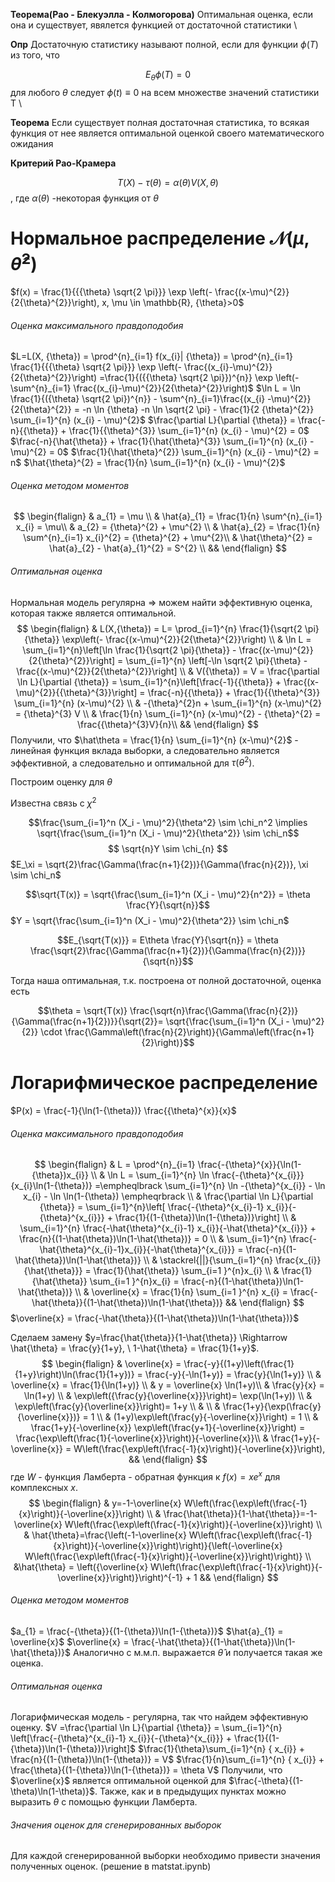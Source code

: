**Теорема(Рао - Блекуэлла - Колмогорова)** Оптимальная оценка, если она и существует, явялется функцией от достаточной статистики \

**Опр** Достаточную статистику называют полной, если для функции $\phi(T)$ из того, что

$$E_\theta \phi(T) = 0$$ для любого $\theta$ следует $\phi(t) \equiv 0$ на всем множестве значений статистики T \

**Теорема** Если существует полная достаточная статистика, то всякая функция от нее является оптимальной оценкой своего математического ожидания

**Критерий Рао-Крамера**

$$T(X) - \tau(\theta) = \alpha(\theta)V(X,\theta)$$, где $\alpha(\theta)$ -некоторая функция от $\theta$


# Нормальное распределение $\mathcal{N}(\mu, \hat{\theta}^{2})$
$f(x) = \frac{1}{{{\theta} \sqrt{2 \pi}}} \exp \left(- \frac{(x-\mu)^{2}}{2{\theta}^{2}}\right), x, \mu \in \mathbb{R}, {\theta}>0$ 
###### Оценка максимального правдоподобия
$L=L(X, {\theta}) = \prod^{n}_{i=1} f(x_{i}| {\theta}) = \prod^{n}_{i=1} \frac{1}{{{\theta} \sqrt{2 \pi}}} \exp \left(- \frac{(x_{i}-\mu)^{2}}{2{\theta}^{2}}\right) =\frac{1}{({{\theta} \sqrt{2 \pi}})^{n}} \exp \left(- \sum^{n}_{i=1} \frac{(x_{i}-\mu)^{2}}{2{\theta}^{2}}\right)$
$\ln L = \ln \frac{1}{({\theta} \sqrt{2 \pi})^{n}} - \sum^{n}_{i=1}\frac{(x_{i} -\mu)^{2}}{2{\theta}^{2}} = -n \ln {\theta} -n \ln \sqrt{2 \pi} - \frac{1}{2 {\theta}^{2}} \sum_{i=1}^{n} (x_{i} - \mu)^{2}$ 
$\frac{\partial L}{\partial {\theta}} = \frac{-n}{{\theta}} + \frac{1}{{\theta}^{3}} \sum_{i=1}^{n} (x_{i} - \mu)^{2} = 0$
$\frac{-n}{\hat{\theta}} + \frac{1}{\hat{\theta}^{3}} \sum_{i=1}^{n} (x_{i} - \mu)^{2} = 0$
$\frac{1}{\hat{\theta}^{2}} \sum_{i=1}^{n} (x_{i} - \mu)^{2} = n$
$\hat{\theta}^{2} = \frac{1}{n} \sum_{i=1}^{n} (x_{i} - \mu)^{2}$

###### Оценка методом моментов
$$
\begin{flalign}
& a_{1} = \mu \\
& \hat{a}_{1} = \frac{1}{n} \sum^{n}_{i=1} x_{i} = \mu\\
& a_{2} = {\theta}^{2} + \mu^{2} \\
& \hat{a}_{2} = \frac{1}{n} \sum^{n}_{i=1} x_{i}^{2} = {\theta}^{2} + \mu^{2}\\
& \hat{\theta}^{2} = \hat{a}_{2} - \hat{a}_{1}^{2} = S^{2} \\
&&
\end{flalign}
$$
###### Оптимальная оценка
Нормальная модель регулярна $\Rightarrow$ можем найти эффективную оценка, которая также является оптимальной.
$$
\begin{flalign}
& L(X,{\theta}) = L= \prod_{i=1}^{n} \frac{1}{\sqrt{2 \pi}{\theta}} \exp\left(- \frac{(x-\mu)^{2}}{2{\theta}^{2}}\right) \\
& \ln L = \sum_{i=1}^{n}\left[\ln \frac{1}{\sqrt{2 \pi}{\theta}} - \frac{(x-\mu)^{2}}{2{\theta}^{2}}\right] = \sum_{i=1}^{n} \left[-\ln \sqrt{2 \pi}{\theta} - \frac{(x-\mu)^{2}}{2{\theta}^{2}}\right] \\
& V({\theta}) = V = \frac{\partial \ln L}{\partial {\theta}} = \sum_{i=1}^{n}\left[\frac{-1}{{\theta}} + \frac{(x-\mu)^{2}}{{\theta}^{3}}\right] = \frac{-n}{{\theta}} + \frac{1}{{\theta}^{3}} \sum_{i=1}^{n} (x-\mu)^{2} \\
& -{\theta}^{2}n + \sum_{i=1}^{n} (x-\mu)^{2} = {\theta}^{3} V \\
& \frac{1}{n} \sum_{i=1}^{n} (x-\mu)^{2} - {\theta}^{2} = \frac{{\theta}^{3}V}{n}\\
&&
\end{flalign}
$$
Получили, что $\hat\theta = \frac{1}{n} \sum_{i=1}^{n} (x-\mu)^{2}$ - линейная функция вклада выборки, а следовательно является эффективной, а следовательно и оптимальной для $\tau ({\theta}^{2})$.


Построим оценку для $\theta$

Известна связь с $\chi^2$

$$\frac{\sum_{i=1}^n (X_i - \mu)^2}{\theta^2} \sim \chi_n^2 \implies \sqrt{\frac{\sum_{i=1}^n (X_i - \mu)^2}{\theta^2}} \sim \chi_n$$
$$
\sqrt{n}Y \sim \chi_{n}
$$
$E_\xi = \sqrt{2}\frac{\Gamma(\frac{n+1}{2})}{\Gamma(\frac{n}{2})}, \xi \sim \chi_n$

$$\sqrt{T(x)} = \sqrt{\frac{\sum_{i=1}^n (X_i - \mu)^2}{n^2}} = \theta \frac{Y}{\sqrt{n}}$$
$Y = \sqrt{\frac{\sum_{i=1}^n (X_i - \mu)^2}{\theta^2}} \sim \chi_n$

$$E_{\sqrt{T(x)}} = E\theta \frac{Y}{\sqrt{n}} = \theta \frac{\sqrt{2}\frac{\Gamma(\frac{n+1}{2})}{\Gamma(\frac{n}{2})}}{\sqrt{n}}$$

Тогда наша оптимальная, т.к. построена от полной достаточной, оценка есть

$$\theta = \sqrt{T(x)} \frac{\sqrt{n}\frac{\Gamma(\frac{n}{2})}{\Gamma(\frac{n+1}{2})}}{\sqrt{2}}= \sqrt{\frac{\sum_{i=1}^n (X_i - \mu)^2}{2}} \cdot \frac{\Gamma\left(\frac{n}{2}\right)}{\Gamma\left(\frac{n+1}{2}\right)}$$
# Логарифмическое распределение
$P(x) = \frac{-1}{\ln(1-{\theta})} \frac{{\theta}^{x}}{x}$
###### Оценка максимального правдоподобия
$$
\begin{flalign}
& L = \prod^{n}_{i=1} \frac{-{\theta}^{x}}{\ln(1-{\theta})x_{i}} \\
& \ln L = \sum_{i=1}^{n} \ln \frac{-{\theta}^{x_{i}}}{x_{i}\ln(1-{\theta})} =\empheqlbrack \sum_{i=1}^{n} \ln -{\theta}^{x_{i}} - \ln x_{i} - \ln \ln(1-{\theta}) \empheqrbrack  \\
& \frac{\partial \ln L}{\partial {\theta}} = \sum_{i=1}^{n}\left[ \frac{-{\theta}^{x_{i}-1} x_{i}}{-{\theta}^{x_{i}}} + \frac{1}{(1-{\theta})\ln(1-{\theta})}\right] \\
& \sum_{i=1}^{n} \frac{-\hat{\theta}^{x_{i}-1} x_{i}}{-\hat{\theta}^{x_{i}}} + \frac{n}{(1-\hat{\theta})\ln(1-\hat{\theta})} = 0 \\
& \sum_{i=1}^{n} \frac{-\hat{\theta}^{x_{i}-1}x_{i}}{-\hat{\theta}^{x_{i}}} = \frac{-n}{(1-\hat{\theta})\ln(1-\hat{\theta})} \\
& \stackrel{||}{\sum_{i=1}^{n} \frac{x_{i}}{\hat{\theta}}}  = \frac{1}{\hat{\theta}} \sum_{i=1 }^{n}x_{i} \\
& \frac{1}{\hat{\theta}} \sum_{i=1 }^{n}x_{i} =  \frac{-n}{(1-\hat{\theta})\ln(1-\hat{\theta})} \\
& \overline{x} = \frac{1}{n} \sum_{i=1 }^{n} x_{i} = \frac{-\hat{\theta}}{(1-\hat{\theta})\ln(1-\hat{\theta})}
&&
\end{flalign}
$$
$\overline{x} = \frac{-\hat{\theta}}{(1-\hat{\theta})\ln(1-\hat{\theta})}$

Сделаем замену $y=\frac{\hat{\theta}}{1-\hat{\theta}} \Rightarrow \hat{\theta} = \frac{y}{1+y}, \ 1-\hat{\theta} = \frac{1}{1+y}$.
$$
\begin{flalign}
& \overline{x} = \frac{-y}{(1+y)\left(\frac{1}{1+y}\right)\ln(\frac{1}{1+y})} = \frac{-y}{-\ln(1+y)} = \frac{y}{\ln(1+y)} \\
& \overline{x} = \frac{1}{\ln(1+y)} \\
& y = \overline{x} \ln(1+y)\\
& \frac{y}{x} = \ln(1+y) \\
& \exp\left({\frac{y}{\overline{x}}}\right)= \exp(\ln(1+y)) \\
& \exp\left(\frac{y}{\overline{x}}\right)= 1+y  \\
& \\
& \frac{1+y}{\exp(\frac{y}{\overline{x}})} = 1 \\
& (1+y)\exp\left(\frac{y}{-\overline{x}}\right) = 1 \\
& \frac{1+y}{-\overline{x}} \exp\left(\frac{y+1}{-\overline{x}}\right) = \frac{\exp\left(\frac{1}{-\overline{x}}\right)}{-\overline{x}}\\
& \frac{1+y}{-\overline{x}} = W\left(\frac{\exp\left(\frac{-1}{x}\right)}{-\overline{x}}\right),
&&
\end{flalign}
$$
где $W$ - функция Ламберта - обратная функция к $f(x)=xe^{x}$ для комплексных $x$.
$$
\begin{flalign}
& y=-1-\overline{x} W\left(\frac{\exp\left(\frac{-1}{x}\right)}{-\overline{x}}\right) \\
& \frac{\hat{\theta}}{1-\hat{\theta}}=-1-\overline{x} W\left(\frac{\exp\left(\frac{-1}{x}\right)}{-\overline{x}}\right) \\
& \hat{\theta}=\frac{\left(-1-\overline{x} W\left(\frac{\exp\left(\frac{-1}{x}\right)}{-\overline{x}}\right)\right)}{\left(-\overline{x} W\left(\frac{\exp\left(\frac{-1}{x}\right)}{-\overline{x}}\right)\right)} \\
&\hat{\theta} = \left({\overline{x} W\left(\frac{\exp\left(\frac{-1}{x}\right)}{-\overline{x}}\right)}\right)^{-1}  + 1
&&
\end{flalign}
$$
###### Оценка методом моментов
$a_{1} = \frac{-{\theta}}{(1-{\theta})\ln(1-{\theta})}$
$\hat{a}_{1} = \overline{x}$
$\overline{x} = \frac{-\hat{\theta}}{(1-\hat{\theta})\ln(1-\hat{\theta})}$
Аналогично с м.м.п. выражается $\hat{\theta}$ и получается такая же оценка.

###### Оптимальная оценка
Логарифмическая модель - регулярна, так что найдем эффективную оценку.
$V =\frac{\partial \ln L}{\partial {\theta}} = \sum_{i=1}^{n} \left[\frac{-{\theta}^{x_{i}-1} x_{i}}{-{\theta}^{x_{i}}} + \frac{1}{(1-{\theta})\ln(1-{\theta})}\right]$
$\frac{1}{\theta}\sum_{i=1}^{n} { x_{i}} + \frac{n}{(1-{\theta})\ln(1-{\theta})} = V$
$\frac{1}{n}\sum_{i=1}^{n} { x_{i}} + \frac{\theta}{(1-{\theta})\ln(1-{\theta})} = \theta V$
Получили, что $\overline{x}$ является оптимальной оценкой для $\frac{-\theta}{(1-\theta)\ln(1-\theta)}$. Также, как и в предыдущих пунктах можно выразить $\theta$ с помощью функции Ламберта.



###### Значения оценок для сгенерированных выборок
Для каждой сгенерированной выборки необходимо привести значения полученных оценок. (решение в matstat.ipynb)

